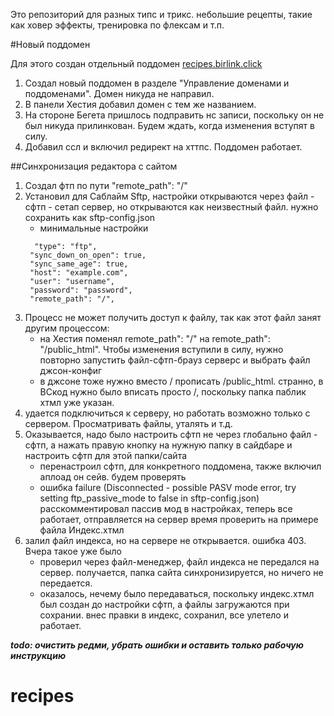 Это репозиторий для разных типс и трикс. небольшие рецепты, такие как ховер эффекты, тренировка по флексам и т.п.

#Новый поддомен

Для этого создан отдельный поддомен <a href="http://recipes.birlink.click/">recipes.birlink.click</a>

1. Создал новый поддомен в разделе "Управление доменами и поддоменами". Домен никуда не направил.
2. В панели Хестия добавил домен с тем же названием.
3. На стороне Бегета пришлось подправить нс записи, поскольку он не был никуда прилинкован. Будем ждать, когда изменения вступят в силу.
4. Добавил ссл и включил редирект на хттпс. Поддомен работает.

##Синхронизация редактора с сайтом

1. Создал фтп по пути "remote_path": "/"
2. Установил для Саблайм Sftp, настройки открываются через файл - сфтп - сетап сервер, но открываются как неизвестный файл. нужно сохранить как sftp-config.json
	- минимальные настройки
	 <code>
	 "type": "ftp",
    "sync_down_on_open": true,
    "sync_same_age": true,
    "host": "example.com",
    "user": "username",
    "password": "password",
    "remote_path": "/",
	</code>
3. Процесс не может получить доступ к файлу, так как этот файл занят другим процессом: 
	- на Хестия поменял remote_path": "/" на remote_path": "/public_html".
	Чтобы изменения вступили в силу, нужно повторно запустить файл-сфтп-брауз серверс и выбрать файл джсон-конфиг
	- в джсоне тоже нужно вместо / прописать /public_html. странно, в ВСкод нужно было вписать просто /, поскольку папка паблик хтмл уже указан.
4. удается подключиться к серверу, но работать возможно только с сервером. Просматривать файлы, уталять и т.д.
5. Оказывается, надо было настроить сфтп не через глобально файл - сфтп, а нажать правую кнопку на нужную папку в сайдбаре и настроить сфтп для этой папки/сайта
	- перенастроил сфтп, для конкретного поддомена, также включил аплоад он сейв. будем проверять
	- ошибка failure (Disconnected - possible PASV mode error, try setting ftp_passive_mode to false in sftp-config.json)
	расскомментировал пассив мод в настройках, теперь все работает, отправляется на сервер
	время проверить на примере файла Индекс.хтмл
6. залил файл индекса, но на сервере не открывается. ошибка 403. Вчера такое уже было
	- проверил через файл-менеджер, файл индекса не передался на сервер.
	получается, папка сайта синхронизируется, но ничего не передается.
	- оказалось, нечему было передаваться, поскольку индекс.хтмл был создан до настройки сфтп, а файлы загружаются при сохрании. внес правки в индекс, сохранил, все улетело и работает.

***todo: очистить редми, убрать ошибки и оставить только рабочую инструкцию***


# recipes